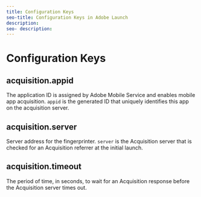 ```yaml
---
title: Configuration Keys
seo-title: Configuration Keys in Adobe Launch
description: 
seo- description: 
---
```


# Configuration Keys

## acquisition.appid

The application ID is assigned by Adobe Mobile Service and enables mobile app acquisition. `appid` is the generated ID that uniquely identifies this app on the acquisition server.

## acquisition.server

Server address for the fingerprinter. `server` is the Acquisition server that is checked for an Acquisition referrer at the initial launch.

## acquisition.timeout

The period of time, in seconds, to wait for an Acquisition response before the Acquisition server times out.

